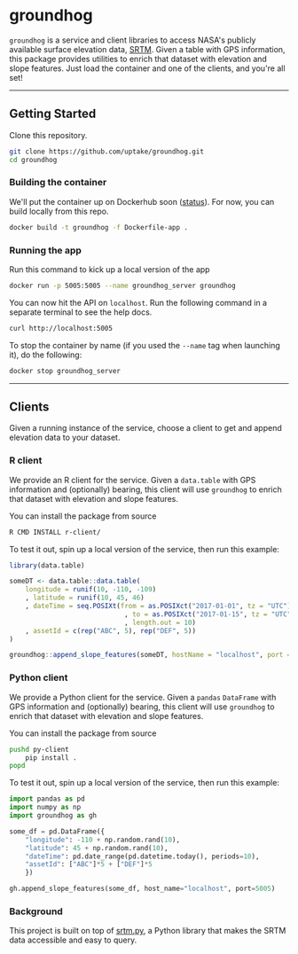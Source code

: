 # groundhog

`groundhog` is a service and client libraries to access NASA's publicly available surface elevation data, [SRTM](https://www2.jpl.nasa.gov/srtm/).  Given a table with GPS information, this package provides utilities to enrich that dataset with elevation and slope features.  Just load the container and one of the clients, and you're all set! 

***
## Getting Started

Clone this repository. 

```bash
git clone https://github.com/uptake/groundhog.git
cd groundhog
```

### Building the container

We'll put the container up on Dockerhub soon ([status](https://github.com/uptake/groundhog/issues/24)). For now, you can build locally from this repo.

```bash
docker build -t groundhog -f Dockerfile-app .
```

### Running the app

Run this command to kick up a local version of the app

```bash
docker run -p 5005:5005 --name groundhog_server groundhog
```

You can now hit the API on `localhost`. Run the following command in a separate terminal to see the help docs.

```bash
curl http://localhost:5005
```

To stop the container by name (if you used the `--name` tag when launching it), do the following:

```bash
docker stop groundhog_server
```

***
## Clients

Given a running instance of the service, choose a client to get and append elevation data to your dataset. 

### R client

We provide an R client for the service. Given a `data.table` with GPS information and (optionally) bearing, this client will use `groundhog` to enrich that dataset with elevation and slope features.

You can install the package from source

```bash
R CMD INSTALL r-client/
```

To test it out, spin up a local version of the service, then run this example:

```r
library(data.table)

someDT <- data.table::data.table(
    longitude = runif(10, -110, -109)
    , latitude = runif(10, 45, 46)
    , dateTime = seq.POSIXt(from = as.POSIXct("2017-01-01", tz = "UTC")
                             , to = as.POSIXct("2017-01-15", tz = "UTC")
                             , length.out = 10)
    , assetId = c(rep("ABC", 5), rep("DEF", 5))
)

groundhog::append_slope_features(someDT, hostName = "localhost", port = 5005)
```

### Python client

We provide a Python client for the service. Given a `pandas` `DataFrame` with GPS information and (optionally) bearing, this client will use `groundhog` to enrich that dataset with elevation and slope features.

You can install the package from source

```bash
pushd py-client
    pip install .
popd
```

To test it out, spin up a local version of the service, then run this example:

```python
import pandas as pd
import numpy as np
import groundhog as gh

some_df = pd.DataFrame({
    "longitude": -110 + np.random.rand(10),
    "latitude": 45 + np.random.rand(10),
    "dateTime": pd.date_range(pd.datetime.today(), periods=10),
    "assetId": ["ABC"]*5 + ["DEF"]*5
    })

gh.append_slope_features(some_df, host_name="localhost", port=5005)
```

### Background

This project is built on top of [srtm.py](https://github.com/tkrajina/srtm.py), a Python library that makes the SRTM data accessible and easy to query.
